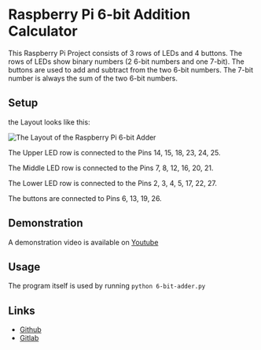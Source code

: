 # Raspberry Pi 6-bit Addition Calculator

This Raspberry Pi Project consists of 3 rows of LEDs and 4 buttons.
The rows of LEDs show binary numbers (2 6-bit numbers and one 7-bit).
The buttons are used to add and subtract from the two 6-bit numbers.
The 7-bit number is always the sum of the two 6-bit numbers.

## Setup

the Layout looks like this:

![The Layout of the Raspberry Pi 6-bit Adder](layout.jpg)

The Upper LED row is connected to the Pins 14, 15, 18, 23, 24, 25.

The Middle LED row is connected to the Pins 7, 8, 12, 16, 20, 21.

The Lower LED row is connected to the Pins 2, 3, 4, 5, 17, 22, 27.

The buttons are connected to Pins 6, 13, 19, 26.

## Demonstration

A demonstration video is available on
[Youtube](https://www.youtube.com/watch?v=Izo1Rabzk5Q)

## Usage

The program itself is used by running ```python 6-bit-adder.py```

## Links

* [Github](https://github.com/namboy94/raspi-6-bit-adder)
* [Gitlab](https://gitlab.namibsun.net/namboy94/raspi-6-bit-adder)